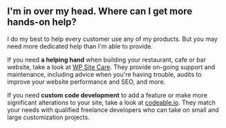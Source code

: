 ## <a name="more-help"></a> I'm in over my head. Where can I get more hands-on help?

I do my best to help every customer use any of my products. But you may need more dedicated help than I'm able to provide.

If you need **a helping hand** when building your restaurant, cafe or bar website, take a look at [WP Site Care](http://www.wpsitecare.com/). They provide on-going support and maintenance, including advice when you're having trouble, audits to improve your website performance and SEO, and more.

If you need **custom code development** to add a feature or make more significant alterations to your site, take a look at [codeable.io](https://codeable.io/). They match your needs with qualified freelance developers who can take on small and large customization projects.
